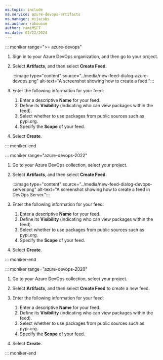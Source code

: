 ```yaml
---
ms.topic: include
ms.service: azure-devops-artifacts
ms.manager: mijacobs
ms.author: rabououn
author: ramiMSFT
ms.date: 02/22/2024
---
```


::: moniker range=">= azure-devops"

1. Sign in to your Azure DevOps organization, and then go to your project.

1. Select **Artifacts**, and then select **Create Feed**.

    :::image type="content" source="../media/new-feed-dialog-azure-devops.png" alt-text="A screenshot showing how to create a  feed.":::

1. Enter the following information for your feed:

    1. Enter a descriptive **Name** for your feed.
    1. Define its **Visibility** (indicating who can view packages within the feed).
    1. Select whether to use packages from public sources such as pypi.org.
    1. Specify the **Scope** of your feed.  

1. Select **Create**.

::: moniker-end

::: moniker range="azure-devops-2022"

1. Go to your Azure DevOps collection, select your project.

1. Select **Artifacts**, and then select **Create Feed**.

    :::image type="content" source="../media/new-feed-dialog-devops-server.png" alt-text="A screenshot showing how to create a  feed in DevOps Server.":::

1. Enter the following information for your feed:

    1. Enter a descriptive **Name** for your feed.
    1. Define its **Visibility** (indicating who can view packages within the feed).
    1. Select whether to use packages from public sources such as pypi.org.
    1. Specify the **Scope** of your feed.  

1. Select **Create**.

::: moniker-end

::: moniker range="azure-devops-2020"

1. Go to your Azure DevOps collection, select your project.

1. Select **Artifacts**, and then select **Create Feed** to create a new feed.

1. Enter the following information for your feed:

    1. Enter a descriptive **Name** for your feed.
    1. Define its **Visibility** (indicating who can view packages within the feed).
    1. Select whether to use packages from public sources such as pypi.org.
    1. Specify the **Scope** of your feed.  

1. Select **Create**.

::: moniker-end

